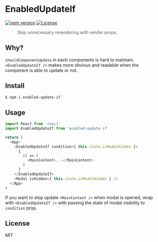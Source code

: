 # EnabledUpdateIf

[![npm version](https://img.shields.io/npm/v/enabled-update-if.svg?style=flat-square)](https://www.npmjs.com/package/enabled-update-if)
[![License](http://img.shields.io/npm/l/enabled-update-if.svg?style=flat-square)](https://github.com/makotot/enabled-update-if)

> Skip unnecessary rerendering with render props.

## Why?

`shouldComponentUpdate` in each components is hard to maintain. `<EnabledUpdateIf />` makes more obvious and readable when the component is able to update or not.

## Install

```sh
$ npm i enabled-update-if
```

## Usage

```js
import React from 'react'
import EnabledUpdateIf from 'enabled-update-if'

return (
  <App>
    <EnabledUpdateIf condition={ this.state.isModalHidden }>
      {
        () => (
          <MainContent>...</MainContent>
        )
      }
    </EnabledUpdateIf>
    <Modal isHidden={ this.state.isModalHidden } />
  </App>
)
```

If you want to stop update `<MainContent />` when modal is opened, wrap with `<EnabledUpdateIf />` with passing the state of modal visibility to `condition` prop.


## License

MIT